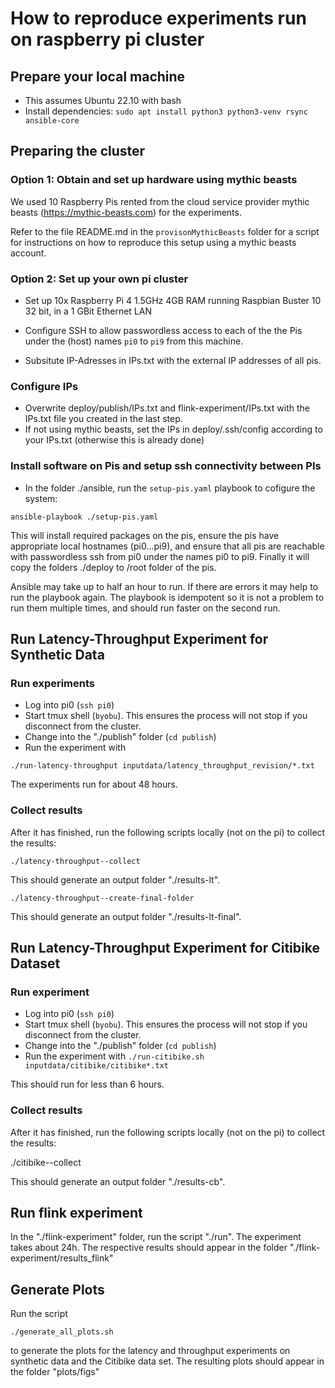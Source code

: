 # How to reproduce experiments run on raspberry pi cluster

## Prepare your local machine
 - This assumes Ubuntu 22.10 with bash
 - Install dependencies:
`sudo apt install python3 python3-venv rsync ansible-core`

## Preparing the cluster
### Option 1: Obtain and set up hardware using mythic beasts
We used 10 Raspberry Pis rented from the cloud service provider mythic beasts (https://mythic-beasts.com) for the experiments. 

Refer to the file README.md in the `provisonMythicBeasts` folder for a script for instructions on how to reproduce this setup using a mythic beasts account.
 
### Option 2: Set up your own pi cluster
- Set up 10x Raspberry Pi 4 1.5GHz 4GB RAM running Raspbian Buster 10 32 bit, in a 1 GBit Ethernet LAN
- Configure SSH to allow passwordless access to each of the the Pis under the (host) names `pi0` to `pi9` from this machine.

- Subsitute IP-Adresses in IPs.txt with the external IP addresses of all pis.

### Configure IPs
- Overwrite deploy/publish/IPs.txt and flink-experiment/IPs.txt with the IPs.txt file you created in the last step. 
- If not using mythic beasts, set the IPs in deploy/.ssh/config according to your IPs.txt (otherwise this is already done)

### Install software on Pis and setup ssh connectivity between PIs
- In the folder ./ansible, run the `setup-pis.yaml` playbook to cofigure the system:

`ansible-playbook ./setup-pis.yaml`

This will install required packages on the pis, ensure the pis have appropriate local hostnames (pi0...pi9), and ensure that all pis are reachable with passwordless ssh from pi0 under the names pi0 to pi9.  Finally it will copy the folders ./deploy to /root folder of the pis.

Ansible may take up to half an hour to run. If there are errors it may help to run the playbook again. The playbook is idempotent so it is not a problem to run them multiple times, and should run faster on the second run.

## Run Latency-Throughput Experiment for Synthetic Data

### Run experiments
- Log into pi0 (`ssh pi0`)
- Start tmux shell (`byobu`). This ensures the process will not stop if you disconnect from the cluster.
- Change into the "./publish" folder (`cd publish`)
- Run the experiment with

`./run-latency-throughput inputdata/latency_throughput_revision/*.txt`

The experiments run for about 48 hours.

### Collect results
After it has finished, run the following scripts locally (not on the pi) to collect the results:

`./latency-throughput--collect`

This should generate an output folder "./results-lt".

`./latency-throughput--create-final-folder`

This should generate an output folder "./results-lt-final".



## Run Latency-Throughput Experiment for Citibike Dataset
### Run experiment
- Log into pi0 (`ssh pi0`)
- Start tmux shell (`byobu`). This ensures the process will not stop if you disconnect from the cluster.
- Change into the "./publish" folder (`cd publish`)
- Run the experiment with
`./run-citibike.sh inputdata/citibike/citibike*.txt`

This should run for less than 6 hours.

### Collect results
After it has finished, run the following scripts locally (not on the pi) to collect the results:

./citibike--collect

This should generate an output folder "./results-cb".


## Run flink experiment

In the "./flink-experiment" folder, run the script "./run".
The experiment takes about 24h.
The respective results should appear in the folder "./flink-experiment/results_flink"


## Generate Plots

Run the script

`./generate_all_plots.sh`

to generate the plots for the latency and throughput experiments on synthetic data and the Citibike data set.
The resulting plots should appear in the folder "plots/figs"
















